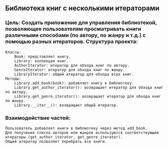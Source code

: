## Библиотека книг с несколькими итераторами
### Цель: Создать приложение для управления библиотекой, позволяющее пользователям просматривать книги различными способами (по автору, по жанру и т.д.) с помощью разных итераторов. Структура проекта:

    Классы:
        Book: представляет книгу.
        Library: коллекция книг.
        AuthorIterator: итератор для обхода книг по автору.
        GenreIterator: итератор для обхода книг по жанру.
        LibraryIterator: общий итератор для обхода всех книг.
    Методы:
        Library.add_book(book): добавляет книгу в библиотеку.
        Library.get_author_iterator(): возвращает итератор для обхода книг по автору.
        Library.get_genre_iterator(): возвращает итератор для обхода книг по жанру.
        Library.__iter__(): возвращает общий итератор.

### Взаимодействие частей:

    Пользователь добавляет книги в библиотеку через метод add_book.
    Для получения списка авторов или жанров используются соответствующие итераторы (get_author_iterator, get_genre_iterator).
    Общий итератор позволяет перебрать все книги.
